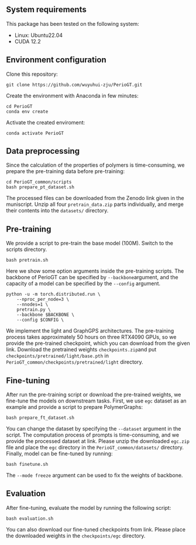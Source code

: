 ## System requirements
This package has been tested on the following system:
- Linux: Ubuntu22.04
- CUDA 12.2

## Environment configuration
Clone this repository:
```
git clone https://github.com/wuyuhui-zju/PerioGT.git
```
 Create the environment with Anaconda in few minutes:
```
cd PerioGT
conda env create
```
Activate the created enviroment:
```
conda activate PerioGT
```
## Data preprocessing
Since the calculation of the properties of polymers is time-consuming, we prepare the pre-training data before pre-training:
```
cd PerioGT_common/scripts
bash prepare_pt_dataset.sh
```
The processed files can be downloaded from the Zenodo link given in the muniscript. 
Unzip all four `pretrain_data.zip` parts individually, and merge their contents into the `datasets/` directory.

## Pre-training
We provide a script to pre-train the base model (100M). Switch to the scripts directory.
```
bash pretrain.sh
```
Here we show some option arguments inside the pre-training scripts. The backbone of PerioGT can be specified by `--backbone`argument, and the capacity of a model can be specified by the `--config` argument.
```
python -u -m torch.distributed.run \
    --nproc_per_node=3 \
    --nnodes=1 \
    pretrain.py \
    --backbone $BACKBONE \
    --config $CONFIG \
```
We implement the light and GraphGPS architectures. The pre-training process takes approximately 50 hours on three RTX4090 GPUs, so we provide the pre-trained checkpoint, which you can download from the given link. Download the pretrained weights `checkpoints.zip`and put `checkpoints/pretrained/light/base.pth` in `PerioGT_common/checkpoints/pretrained/light` directory.
## Fine-tuning
After run the pre-training script or download the pre-trained weights, we fine-tune the models on downstream tasks. First, we use `egc` dataset as an example and provide a script to prepare PolymerGraphs:
```
bash prepare_ft_dataset.sh
```
You can change the dataset by specifying the `--dataset` argument in the script. The computation process of prompts is time-consuming, and we provide the processed dataset at link. Please unzip the downloaded `egc.zip` file and place the `egc` directory in the `PerioGT_common/datasets/` directory. Finally, model can be fine-tuned by running:
```
bash finetune.sh
```
The `--mode freeze` argument can be used to fix the weights of backbone.
## Evaluation
After fine-tuning, evaluate the model by running the following script:
```
bash evaluation.sh
```
You can also download our fine-tuned checkpoints from link. Please place the downloaded weights in the `checkpoints/egc` directory.
